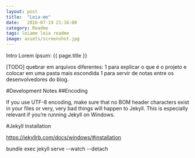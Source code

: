 ```yaml
---
layout: post
title:  "Leia-me"
date:   2016-07-19 21:16:00
category: Readme
tags: leiame leia readme
image: assets/screenshot.jpg
---
```


Intro
Lorem Ipsum: {{ page.title }}


[TODO] quebrar em arquivos diferentes: 1 para explicar o que é o projeto e colocar em uma pasta mais escondida 1 para servir de notas entre os desenvolvedores do blog.

#Development Notes
##Encoding


If you use UTF-8 encoding, make sure that no BOM header characters exist in your files or very, very bad things will happen to Jekyll. This is especially relevant if you’re running Jekyll on Windows.


#Jekyll Installation

https://jekyllrb.com/docs/windows/#installation

bundle exec jekyll serve --watch --detach
